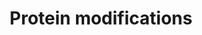---
annotations:
- type: Pathway Ontology
  value: protein modification pathway
authors:
- M.Braymer
- MaintBot
- Ddigles
- Egonw
- Mkutmon
- Eweitz
description: ''
last-edited: 2021-05-20
organisms:
- Saccharomyces cerevisiae
redirect_from:
- /index.php/Pathway:WP346
- /instance/WP346
schema-jsonld:
- '@context': https://schema.org/
  '@id': https://wikipathways.github.io/pathways/WP346.html
  '@type': Dataset
  creator:
    '@type': Organization
    name: WikiPathways
  description: ''
  keywords:
  - PMT2
  - PMT5
  - PMT4
  - PMT6
  - ATP
  - BPL1
  - pyrophosphate
  - PMT3
  - BET4
  - CDC43
  - RAM2
  - RAM1
  - BET2
  - biotin
  - geranylgeranyl-PP
  - PMT1
  license: CC0
  name: Protein modifications
seo: CreativeWork
title: Protein modifications
wpid: WP346
---